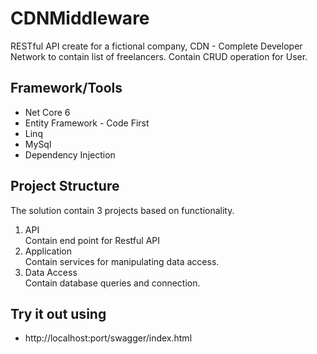 # CDNMiddleware
RESTful API create for a fictional company, CDN - Complete Developer Network to contain list of freelancers.
Contain CRUD operation for User.

## Framework/Tools
* Net Core 6
* Entity Framework - Code First
* Linq
* MySql
* Dependency Injection

## Project Structure
The solution contain 3 projects based on functionality.
1. API  
   Contain end point for Restful API
2. Application  
   Contain services for manipulating data access.
3. Data Access  
   Contain database queries and connection.

## Try it out using 
*  http://localhost:port/swagger/index.html

